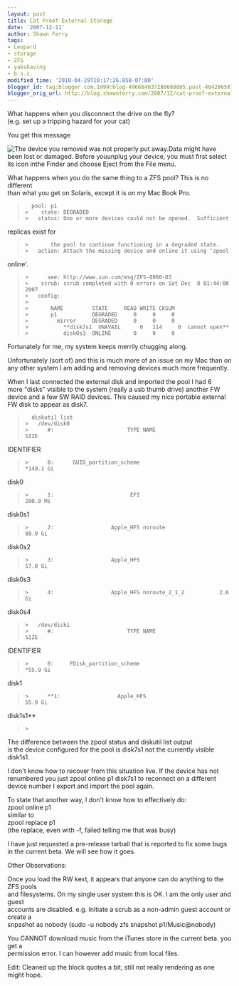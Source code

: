 ```yaml
---
layout: post
title: Cat Proof External Storage
date: '2007-12-11'
author: Shawn Ferry
tags:
- Leopard
- storage
- ZFS
- yakshaving
- b.s.c.
modified_time: '2010-04-29T10:17:26.858-07:00'
blogger_id: tag:blogger.com,1999:blog-496684037280688885.post-4042865872973828706
blogger_orig_url: http://blog.shawnferry.com/2007/12/cat-proof-external-storage.html
---
```


What happens when you disconnect the drive on the fly?  
(e.g. set up a tripping hazard for your cat)  
  
You get this message  

![The device you removed was not properly put away.Data might have been lost
or damaged. Before youunplug your device, you must first select its icon inthe
Finder and choose Eject from the File
menu.](http://lalartu.smugmug.com/photos/231335372-L.jpg)

What happens when you do the same thing to a ZFS pool? This is no different  
than what you get on Solaris, except it is on my Mac Book Pro.  

>

>       pool: p1  
>     >    state: DEGRADED  
>     >   status: One or more devices could not be opened.  Sufficient
replicas exist for  
>     >       the pool to continue functioning in a degraded state.  
>     >   action: Attach the missing device and online it using 'zpool
online'.  
>     >      see: http://www.sun.com/msg/ZFS-8000-D3  
>     >    scrub: scrub completed with 0 errors on Sat Dec  8 01:44:00 2007  
>     >   config:  
>     >  
>     >       NAME         STATE     READ WRITE CKSUM  
>     >       p1           DEGRADED     0     0     0  
>     >         mirror     DEGRADED     0     0     0  
>     >           **disk7s1  UNAVAIL      0   114     0  cannot open**  
>     >           disk0s3  ONLINE       0     0     0

Fortunately for me, my system keeps merrily chugging along.  
  
Unfortunately (sort of) and this is much more of an issue on my Mac than on  
any other system I am adding and removing devices much more frequently.  
  
When I last connected the external disk and imported the pool I had 6  
more "disks" visible to the system (really a usb thumb drive) another FW  
device and a few SW RAID devices. This caused my nice portable external  
FW disk to appear as disk7.  

>

>       diskutil list  
>     >   /dev/disk0  
>     >      #:                       TYPE NAME                    SIZE
IDENTIFIER  
>     >      0:      GUID_partition_scheme                        *149.1 Gi
disk0  
>     >      1:                        EFI                         200.0 Mi
disk0s1  
>     >      2:                  Apple_HFS noroute                 88.9 Gi
disk0s2  
>     >      3:                  Apple_HFS                         57.0 Gi
disk0s3  
>     >      4:                  Apple_HFS noroute_2_1_2           2.6 Gi
disk0s4  
>     >   /dev/disk1  
>     >      #:                       TYPE NAME                    SIZE
IDENTIFIER  
>     >      0:     FDisk_partition_scheme                        *55.9 Gi
disk1  
>     >      **1:                  Apple_HFS                         55.9 Gi
disk1s1**  
>     >

The difference between the zpool status and diskutil list output  
is the device configured for the pool is disk7s1 not the currently visible  
disk1s1.  
  
I don't know how to recover from this situation live. If the device has not  
renumbered you just zpool online p1 disk7s1 to reconnect on a different  
device number I export and import the pool again.  
  
To state that another way, I don't know how to effectively do:  
zpool online p1  
similar to  
zpool replace p1  
(the replace, even with -f, failed telling me that  was busy)  
  
I have just requested a pre-release tarball that is reported to fix some bugs  
in the current beta. We will see how it goes.  
  
Other Observations:  
  
Once you load the RW kext, it appears that anyone can do anything to the ZFS
pools  
and filesystems. On my single user system this is OK. I am the only user and
guest  
accounts are disabled. e.g. Initiate a scrub as a non-admin guest account or
create a  
snpashot as nobody (sudo -u nobody zfs snapshot p1/Music@nobody)  
  
You CANNOT download music from the iTunes store in the current beta. you get a  
permission error. I can however add music from local files.  
  
Edit: Cleaned up the block quotes a bit, still not really rendering as one
might hope.  

